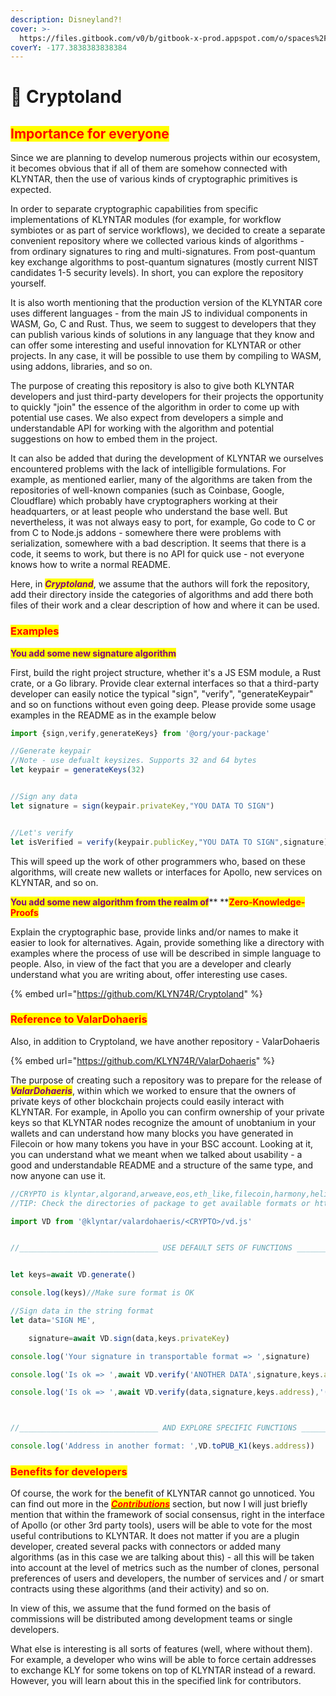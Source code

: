 ```yaml
---
description: Disneyland?!
cover: >-
  https://files.gitbook.com/v0/b/gitbook-x-prod.appspot.com/o/spaces%2FphIHWZY173DpNXBbDjVg%2Fuploads%2FyH3948zPachq9c7FNdyM%2FScZyDB.webp?alt=media&token=e81ba55b-4ea9-4ff9-820e-c7a8bb55c28d
coverY: -177.3838383838384
---
```


# 🎢 Cryptoland

## <mark style="color:red;">Importance for everyone</mark>

Since we are planning to develop numerous projects within our ecosystem, it becomes obvious that if all of them are somehow connected with KLYNTAR, then the use of various kinds of cryptographic primitives is expected.

In order to separate cryptographic capabilities from specific implementations of KLYNTAR modules (for example, for workflow symbiotes or as part of service workflows), we decided to create a separate convenient repository where we collected various kinds of algorithms - from ordinary signatures to ring and multi-signatures. From post-quantum key exchange algorithms to post-quantum signatures (mostly current NIST candidates 1-5 security levels). In short, you can explore the repository yourself.

It is also worth mentioning that the production version of the KLYNTAR core uses different languages ​​- from the main JS to individual components in WASM, Go, C and Rust. Thus, we seem to suggest to developers that they can publish various kinds of solutions in any language that they know and can offer some interesting and useful innovation for KLYNTAR or other projects. In any case, it will be possible to use them by compiling to WASM, using addons, libraries, and so on.

The purpose of creating this repository is also to give both KLYNTAR developers and just third-party developers for their projects the opportunity to quickly "join" the essence of the algorithm in order to come up with potential use cases. We also expect from developers a simple and understandable API for working with the algorithm and potential suggestions on how to embed them in the project.

It can also be added that during the development of KLYNTAR we ourselves encountered problems with the lack of intelligible formulations. For example, as mentioned earlier, many of the algorithms are taken from the repositories of well-known companies (such as Coinbase, Google, Cloudflare) which probably have cryptographers working at their headquarters, or at least people who understand the base well. But nevertheless, it was not always easy to port, for example, Go code to C or from C to Node.js addons - somewhere there were problems with serialization, somewhere with a bad description. It seems that there is a code, it seems to work, but there is no API for quick use - not everyone knows how to write a normal README.

Here, in _<mark style="color:purple;">**Cryptoland**</mark>_, we assume that the authors will fork the repository, add their directory inside the categories of algorithms and add there both files of their work and a clear description of how and where it can be used.



### <mark style="color:red;">**Examples**</mark>

<mark style="color:purple;">**You add some new signature algorithm**</mark>

First, build the right project structure, whether it's a JS ESM module, a Rust crate, or a Go library. Provide clear external interfaces so that a third-party developer can easily notice the typical "sign", "verify", "generateKeypair" and so on functions without even going deep. Please provide some usage examples in the README as in the example below

```javascript
import {sign,verify,generateKeys} from '@org/your-package'

//Generate keypair
//Note - use defualt keysizes. Supports 32 and 64 bytes
let keypair = generateKeys(32)


//Sign any data
let signature = sign(keypair.privateKey,"YOU DATA TO SIGN")


//Let's verify
let isVerified = verify(keypair.publicKey,"YOU DATA TO SIGN",signature)
```

This will speed up the work of other programmers who, based on these algorithms, will create new wallets or interfaces for Apollo, new services on KLYNTAR, and so on.

<mark style="color:purple;">**You add some new algorithm from the realm of**</mark>** **<mark style="color:red;">**Zero-Knowledge-Proofs**</mark>

Explain the cryptographic base, provide links and/or names to make it easier to look for alternatives. Again, provide something like a directory with examples where the process of use will be described in simple language to people. Also, in view of the fact that you are a developer and clearly understand what you are writing about, offer interesting use cases.

{% embed url="https://github.com/KLYN74R/Cryptoland" %}

### <mark style="color:red;">**Reference to ValarDohaeris**</mark>

Also, in addition to Cryptoland, we have another repository - ValarDohaeris

{% embed url="https://github.com/KLYN74R/ValarDohaeris" %}

The purpose of creating such a repository was to prepare for the release of _<mark style="color:purple;">**ValarDohaeris**</mark>_, within which we worked to ensure that the owners of private keys of other blockchain projects could easily interact with KLYNTAR. For example, in Apollo you can confirm ownership of your private keys so that KLYNTAR nodes recognize the amount of unobtanium in your wallets and can understand how many blocks you have generated in Filecoin or how many tokens you have in your BSC account. Looking at it, you can understand what we meant when we talked about usability - a good and understandable README and a structure of the same type, and now anyone can use it.

```javascript
//CRYPTO is klyntar,algorand,arweave,eos,eth_like,filecoin,harmony,helium,mina,polkadot,ripple,solana,stellar,zilliqa(unimplemented)
//TIP: Check the directories of package to get available formats or https://github.com/KLYN74R/ValarDohaeris

import VD from '@klyntar/valardohaeris/<CRYPTO>/vd.js'


//_______________________________ USE DEFAULT SETS OF FUNCTIONS _______________________________


let keys=await VD.generate()

console.log(keys)//Make sure format is OK

//Sign data in the string format
let data='SIGN ME',

    signature=await VD.sign(data,keys.privateKey)

console.log('Your signature in transportable format => ',signature)

console.log('Is ok => ',await VD.verify('ANOTHER DATA',signature,keys.address),` (should be ❌)`)

console.log('Is ok => ',await VD.verify(data,signature,keys.address),'(should be ✔️)')



//_______________________________ AND EXPLORE SPECIFIC FUNCTIONS _______________________________

console.log('Address in another format: ',VD.toPUB_K1(keys.address))
```

### <mark style="color:red;">Benefits for developers</mark>

Of course, the work for the benefit of KLYNTAR cannot go unnoticed. You can find out more in the [_<mark style="color:red;">**Contributions**</mark>_](../contributions.md) section, but now I will just briefly mention that within the framework of social consensus, right in the interface of Apollo (or other 3rd party tools), users will be able to vote for the most useful contributions to KLYNTAR. It does not matter if you are a plugin developer, created several packs with connectors or added many algorithms (as in this case we are talking about this) - all this will be taken into account at the level of metrics such as the number of clones, personal preferences of users and developers, the number of services and / or smart contracts using these algorithms (and their activity) and so on.

In view of this, we assume that the fund formed on the basis of commissions will be distributed among development teams or single developers.

What else is interesting is all sorts of features (well, where without them). For example, a developer who wins will be able to force certain addresses to exchange KLY for some tokens on top of KLYNTAR instead of a reward. However, you will learn about this in the specified link for contributors.
